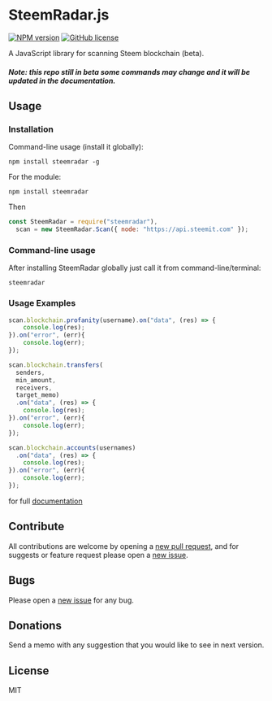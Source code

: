 # SteemRadar.js

[![NPM version](https://img.shields.io/npm/v/steemradar.svg)](https://www.npmjs.com/package/steemradar) [![GitHub license](https://img.shields.io/github/license/gigatoride/steemradar.js.svg)](https://github.com/gigatoride/steemradar.js/blob/master/LICENSE)

A JavaScript library for scanning Steem blockchain (beta).

##### Note: this repo still in beta some commands may change and it will be updated in the documentation.

## Usage

### Installation

Command-line usage (install it globally):

```
npm install steemradar -g
```

For the module:

```
npm install steemradar
```

Then

```js
const SteemRadar = require("steemradar"),
  scan = new SteemRadar.Scan({ node: "https://api.steemit.com" });
```

### Command-line usage

After installing SteemRadar globally just call it from command-line/terminal:

```
steemradar
```

### Usage Examples

```js
scan.blockchain.profanity(username).on("data", (res) => {
    console.log(res);
}).on("error", (err){
    console.log(err);
});
```

```js
scan.blockchain.transfers(
  senders,
  min_amount,
  receivers,
  target_memo)
  .on("data", (res) => {
    console.log(res);
}).on("error", (err){
    console.log(err);
});
```

```js
scan.blockchain.accounts(usernames)
  .on("data", (res) => {
    console.log(res);
}).on("error", (err){
    console.log(err);
});
```

for full [documentation](https://github.com/gigatoride/steemradar.js/tree/master/doc)

## Contribute

All contributions are welcome by opening a [new pull request](https://github.com/gigatoride/steemradar.js/pulls), and for suggests or feature request please open a [new issue](https://github.com/gigatoride/steemradar.js/issues/new).

## Bugs
Please open a [new issue](https://github.com/gigatoride/steemradar.js.js/issues/new) for any bug.

## Donations
Send a memo with any suggestion that you would like to see in next version.

## License
MIT
